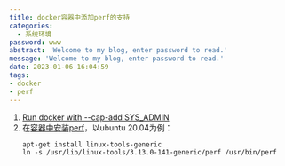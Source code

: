 ```yaml
---
title: docker容器中添加perf的支持
categories:
  - 系统环境
password: www
abstract: 'Welcome to my blog, enter password to read.'
message: 'Welcome to my blog, enter password to read.'
date: 2023-01-06 16:04:59
tags:
- docker
- perf
---
```


1. [Run docker with --cap-add SYS_ADMIN](https://stackoverflow.com/questions/44745987/use-perf-inside-a-docker-container-without-privileged)
2. 在[容器中安装perf](https://stackoverflow.com/questions/46674444/is-it-possible-to-run-linux-perf-tool-inside-docker-container)，以ubuntu 20.04为例：
   ```shell {.line-numbers}
   apt-get install linux-tools-generic
   ln -s /usr/lib/linux-tools/3.13.0-141-generic/perf /usr/bin/perf
   ```